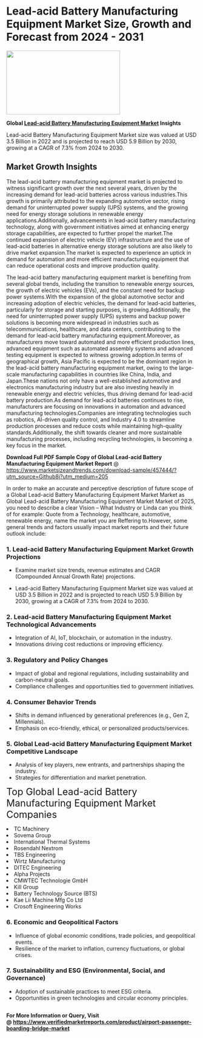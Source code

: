<H1>Lead-acid Battery Manufacturing Equipment Market Size, Growth and Forecast from 2024 - 2031</H1><img class="aligncenter size-medium wp-image-584254" src="https://thirdeyenews.in/wp-content/uploads/2024/09/Global-Market-Research-300x168.jpeg" alt="" width="300" height="168" /><p><strong>Global&nbsp;<a href="https://www.marketsizeandtrends.com/download-sample/457444/?utm_source=Github8j?utm_medium=205">Lead-acid Battery Manufacturing Equipment Market</a> Insights</strong></p><p>Lead-acid Battery Manufacturing Equipment Market size was valued at USD 3.5 Billion in 2022 and is projected to reach USD 5.9 Billion by 2030, growing at a CAGR of 7.3% from 2024 to 2030.</p><p><h2>Market Growth Insights</h2> <p>The lead-acid battery manufacturing equipment market is projected to witness significant growth over the next several years, driven by the increasing demand for lead-acid batteries across various industries.This growth is primarily attributed to the expanding automotive sector, rising demand for uninterrupted power supply (UPS) systems, and the growing need for energy storage solutions in renewable energy applications.Additionally, advancements in lead-acid battery manufacturing technology, along with government initiatives aimed at enhancing energy storage capabilities, are expected to further propel the market.The continued expansion of electric vehicle (EV) infrastructure and the use of lead-acid batteries in alternative energy storage solutions are also likely to drive market expansion.The market is expected to experience an uptick in demand for automation and more efficient manufacturing equipment that can reduce operational costs and improve production quality.</p> <p>The lead-acid battery manufacturing equipment market is benefiting from several global trends, including the transition to renewable energy sources, the growth of electric vehicles (EVs), and the constant need for backup power systems.With the expansion of the global automotive sector and increasing adoption of electric vehicles, the demand for lead-acid batteries, particularly for storage and starting purposes, is growing.Additionally, the need for uninterrupted power supply (UPS) systems and backup power solutions is becoming more widespread in industries such as telecommunications, healthcare, and data centers, contributing to the demand for lead-acid battery manufacturing equipment.Moreover, as manufacturers move toward automated and more efficient production lines, advanced equipment such as automated assembly systems and advanced testing equipment is expected to witness growing adoption.In terms of geographical growth, Asia Pacific is expected to be the dominant region in the lead-acid battery manufacturing equipment market, owing to the large-scale manufacturing capabilities in countries like China, India, and Japan.These nations not only have a well-established automotive and electronics manufacturing industry but are also investing heavily in renewable energy and electric vehicles, thus driving demand for lead-acid battery production.As demand for lead-acid batteries continues to rise, manufacturers are focusing on innovations in automation and advanced manufacturing technologies.Companies are integrating technologies such as robotics, AI-driven quality control, and Industry 4.0 to streamline production processes and reduce costs while maintaining high-quality standards.Additionally, the shift towards cleaner and more sustainable manufacturing processes, including recycling technologies, is becoming a key focus in the market.<p><span class=""><strong>Download Full PDF Sample Copy of Global Lead-acid Battery Manufacturing Equipment Market Report</strong> @ <a href="https://www.marketsizeandtrends.com/download-sample/457444/?utm_source=Github8j?utm_medium=205" target="_blank">https://www.marketsizeandtrends.com/download-sample/457444/?utm_source=Github8j?utm_medium=205</a></span></p><p>In order to make an accurate and perceptive description of future scope of a Global&nbsp;Lead-acid Battery Manufacturing Equipment Market Market as Global&nbsp;Lead-acid Battery Manufacturing Equipment Market Market of 2025, you need to describe a clear Vision &ndash; What Industry or Linda can you think of for example: Quote from a Technology, healthcare, automotive, renewable energy, name the market you are Reffering to.However, some general trends and factors usually impact market reports and their future outlook include:</p><h3>1.&nbsp;<strong>Lead-acid Battery Manufacturing Equipment Market Growth Projections</strong></h3><ul><li>Examine market size trends, revenue estimates and CAGR (Compounded Annual Growth Rate) projections.</li><li><p>Lead-acid Battery Manufacturing Equipment Market size was valued at USD 3.5 Billion in 2022 and is projected to reach USD 5.9 Billion by 2030, growing at a CAGR of 7.3% from 2024 to 2030.</p></li></ul><h3>2.&nbsp;<strong>Lead-acid Battery Manufacturing Equipment Market Technological Advancements</strong></h3><ul><li>Integration of AI, IoT, blockchain, or automation in the industry.</li><li>Innovations driving cost reductions or improving efficiency.</li></ul><h3>3.&nbsp;<strong>Regulatory and Policy Changes</strong></h3><ul><li>Impact of global and regional regulations, including sustainability and carbon-neutral goals.</li><li>Compliance challenges and opportunities tied to government initiatives.</li></ul><h3>4.&nbsp;<strong>Consumer Behavior Trends</strong></h3><ul><li>Shifts in demand influenced by generational preferences (e.g., Gen Z, Millennials).</li><li>Emphasis on eco-friendly, ethical, or personalized products/services.</li></ul><h3>5.&nbsp;<strong>Global Lead-acid Battery Manufacturing Equipment Market Competitive Landscape</strong></h3><ul><li>Analysis of key players, new entrants, and partnerships shaping the industry.</li><li>Strategies for differentiation and market penetration.</li></ul><p data-pm-slice="1 1 []"><span style="color: inherit; font-family: inherit; font-size: 25px;">Top Global Lead-acid Battery Manufacturing Equipment Market Companies</span></p><div class="" data-test-id=""><p><li>TC Machinery</li><li> Sovema Group</li><li> International Thermal Systems</li><li> Rosendahl Nextrom</li><li> TBS Engineering</li><li> Wirtz Manufacturing</li><li> DITEC Engineering</li><li> Alpha Projects</li><li> CMWTEC Technologie GmbH</li><li> Kill Group</li><li> Battery Technology Source (BTS)</li><li> Kae Lii Machine Mfg Co Ltd</li><li> Crosoft Engineering Works</li></p></div><h3>6.&nbsp;<strong>Economic and Geopolitical Factors</strong></h3><ul><li>Influence of global economic conditions, trade policies, and geopolitical events.</li><li>Resilience of the market to inflation, currency fluctuations, or global crises.</li></ul><h3>7.&nbsp;<strong>Sustainability and ESG (Environmental, Social, and Governance)</strong></h3><ul><li>Adoption of sustainable practices to meet ESG criteria.</li><li>Opportunities in green technologies and circular economy principles.</li></ul><h2><strong style="font-size: 14px;">For More Information or Query, Visit @&nbsp;</strong><a style="background-color: #ffffff; font-size: 14px;" href="https://www.marketsizeandtrends.com/report/lead-acid-battery-manufacturing-equipment-market/" target="_blank">https://www.verifiedmarketreports.com/product/airport-passenger-boarding-bridge-market</a></h2>
